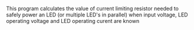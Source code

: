This program calculates the value of current limiting resistor needed to safely power an LED (or multiple LED's in parallel) when input voltage, LED operating voltage and LED operating curent are known
